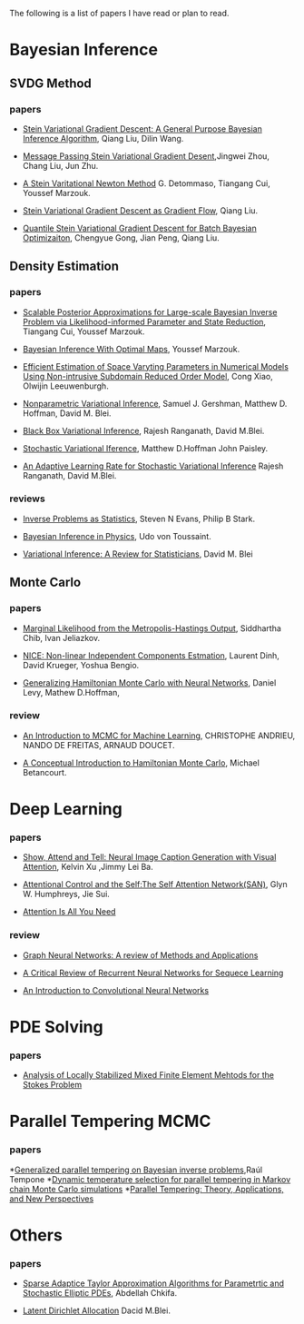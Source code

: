 

The following is a list of papers I have read or plan to read.




# Bayesian Inference
## SVDG Method
### papers
* [Stein Variational Gradient Descent: A General Purpose Bayesian Inference Algorithm](https://arxiv.org/pdf/1608.04471.pdf), Qiang Liu, Dilin Wang.

* [Message Passing Stein Variational Gradient Desent](https://arxiv.org/pdf/1711.04425.pdf),Jingwei Zhou, Chang Liu, Jun Zhu.

* [A Stein Varitational Newton Method](https://arxiv.org/pdf/1806.03085.pdf) G. Detommaso, Tiangang Cui, Youssef Marzouk.

* [Stein Variational Gradient Descent as Gradient Flow](https://arxiv.org/pdf/1704.07520.pdf), Qiang Liu.

* [Quantile Stein Variational Gradient Descent for Batch Bayesian Optimizaiton](http://proceedings.mlr.press/v97/gong19b/gong19b.pdf), Chengyue Gong, Jian Peng, Qiang Liu.



## Density Estimation
### papers
* [Scalable Posterior Approximations for Large-scale Bayesian Inverse Problem via Likelihood-informed Parameter and State Reduction](https://pdf.sciencedirectassets.com/272570/1-s2.0-S0021999116X00083/1-s2.0-S0021999116300183/main.pdf?X-Amz-Security-Token=IQoJb3JpZ2luX2VjEKb%2F%2F%2F%2F%2F%2F%2F%2F%2F%2FwEaCXVzLWVhc3QtMSJHMEUCIHYYS1BevPPzvrhaIuAng%2B3Oii3RkBSDXj6jLCBWuEQtAiEA7iew4ysAF3xE%2FlwYA4gIw00RWE%2BX1jrRchVc%2Fw0aKkAqtAMILxADGgwwNTkwMDM1NDY4NjUiDHbtUCvuswkTJ%2BHi3yqRA7Mc6Y1TJhP06Cmw05z8EkXXAAyQOY5%2FnCT03pFT5DD3nzsvI1Gl3XySXxdpyW2SkTT8uvEpG2ha2stZrMCXRybI90RbQQaAxAC09cF2QFcDkTpdAI8MtdD%2BOSVHLp6EmAmcFlVp8Gi%2FGrjWRnQAaTelfcPehYPl1YEoK5sa34DDX9GnH3cjSVn8YF70s6Ky%2BUgTwgHL5whGty8LnEBgNArCjahXEBYPW2H1FMpDNsKwnXKM1%2B8oybS5jJjnq4Zf7lnH1JLsVZUt0gUOhQGa%2FHV%2FMvCM4obMIMQ8PmprlgHJjc8hkSQOn5guVAz6ZLWTuZNtIIj6sYPC%2BRnTWIsqXbw714DRz%2BXkPWU77Zs17B%2F7jSVijzLp7X3doSMq19WEx1s5MaW8o7jknF42nfwgp5lyUZimC4OWS3zgCV%2BgLLnkwloNMARWqQn56mLIMBLLFx0r5VvxSVQcZoxy%2BKlv5IglQoCUR0HWmyeBGA9pe1S8nhii4OYCGABLrB%2FltAcr4Siusu15bKMyYtIhZe0waYysMLnfz4QGOusBkqjuCVgKf8z1IeDNZaKZFNf5gIqgleC5grWPmXYFdk9s%2Be19WHaGZ7BnJ57Dt0Rl3h6%2BoD0D752HeJjc5iXI1aVUf0WrH4ATx8g%2BEZ2wZq%2BUGpaQFvkbnCizxOpj%2BzQIR8c%2BmnVydPUSvtGKtd7t1k22%2BuB4G%2BEsT1L%2Fcws6bi8rzlPqQ2cNderHSdvG0Q7YXxcS3Q%2Bqtr0%2B6MkXniRnMPkbjXGJWtbxwqk17WLM34nYG2xI1PslRnq%2BeN4MfTK4TstlkC6Gjs3Z0olk2TNWITVb4EAKwYCzZpYENwizaifF%2BXcwDszrJ0stUQ%3D%3D&X-Amz-Algorithm=AWS4-HMAC-SHA256&X-Amz-Date=20210506T144545Z&X-Amz-SignedHeaders=host&X-Amz-Expires=300&X-Amz-Credential=ASIAQ3PHCVTYTSY5C2EA%2F20210506%2Fus-east-1%2Fs3%2Faws4_request&X-Amz-Signature=d6e084ea391bb102c1f3285c28df4dc43d53b25bf19c008778a53753bbfdc2c7&hash=d50357fdbce8a1cff88584f00783cfaa9014b6077106b1b81f77d4ad6f9b7d27&host=68042c943591013ac2b2430a89b270f6af2c76d8dfd086a07176afe7c76c2c61&pii=S0021999116300183&tid=spdf-39897d4a-dfd5-4456-9970-78ce3f143907&sid=0e70822f863cd5416d4a2161b10be41c075egxrqa&type=client), Tiangang Cui, Youssef Marzouk.
* [Bayesian Inference With Optimal Maps](https://pdf.sciencedirectassets.com/272570/1-s2.0-S0021999112X00196/1-s2.0-S0021999112003956/main.pdf?X-Amz-Security-Token=IQoJb3JpZ2luX2VjEKf%2F%2F%2F%2F%2F%2F%2F%2F%2F%2FwEaCXVzLWVhc3QtMSJHMEUCID%2BQn9QG7rRqaPrXJ9a6XsaeXzyid%2BeevCK8G1dH%2FTWnAiEA8VmAxHD5VhV8ICN5xXfbhSvCW%2FuXFKRdWfbXOC7ScdkqtAMILxADGgwwNTkwMDM1NDY4NjUiDP%2B83QCEbvTKt147nCqRAzjVum%2Bf6kBL%2Fmnv%2FTUhQBXwWqd6%2FnMEnj04KqsrfvAn9USEpeA4YerWlyxxOMbRRkU0XeJQWG64u7Kgob530cKEIz50uFLNEgELEPOCmozKLdICgK7DxpTp4Rs1OO0C6mQMG8PWn9jKWCXuVabvufNDH5ZU3d%2FOCag4W7o%2FnT%2F3ZyQdPYxdk1SvkXtdAij9k7pd9bvcXK3gvPSp59AwiOQOn9VWfEago%2BatosB4Tby84uyQCX3eSL0UQE%2F2ebLVfL1D22gTFxYjw4wCAT5NlR7Rfxbg99Z1y8Y7QYWqUI4KhyTcaqYNOUnBYgqYMznGIa990WhzDziT6SHLgXk95bYIBddrANIiggaNTqh0fm4azq7Dh1Hu66xOSCkckvXUOcp2MwXaXw01eHKTNzn7ESa3xBXZRTz7z3sVWC3U9FKYH8PTze3chGX7e8Il3bXLfm7gVcnuD0jId1aVg3hED3M1W0MgOMN0x%2F%2BHVdVahUTiOyVUDp4Yqbll4KsKrdnjwWKtzihnwPbMeeai3QcthnlvMKj1z4QGOusBn5ede%2BmoT8zTvH7uImZtFIlDpgo8o3pZFkThNQ7fby1dylxEfQUi2w%2FkS%2F6AlbOQ0wjohiiPfQ1arqB%2BPuyLWprXLKAC6fo2zORHtPBNBb9ZiVTu3MRexT%2FlZZcVODwIkDSJSFkAs1FkhqqTWJlHePH1KT8OEHfl9E7vPHE3ofoP7qOGNqKGdSYhjdgnAu8FUeNqwo2pzt9pDeQ7GYqm5Ww2uonKj0%2BjFwXIF5DPmR89arDbN%2FRptBIFF8ZLVCsQx9gHOZloqX%2B20WCg23Tyd6VxS6ThS1XL%2F18aWtlQZqA7wd0wnFwnc1ahpA%3D%3D&X-Amz-Algorithm=AWS4-HMAC-SHA256&X-Amz-Date=20210506T145745Z&X-Amz-SignedHeaders=host&X-Amz-Expires=300&X-Amz-Credential=ASIAQ3PHCVTYQMZRDQHK%2F20210506%2Fus-east-1%2Fs3%2Faws4_request&X-Amz-Signature=c2fd7447b3dedcff5ba4cb9c20719fa7cefed93ea8109dc124fdf9c687761e19&hash=3364065a8684a7f7014920cef3ac6900e4501dffae759c51aa8a58f4f1c2158f&host=68042c943591013ac2b2430a89b270f6af2c76d8dfd086a07176afe7c76c2c61&pii=S0021999112003956&tid=spdf-c629c0ed-833e-4f86-9821-2c6bc2b2c148&sid=0e70822f863cd5416d4a2161b10be41c075egxrqa&type=client), Youssef Marzouk.

* [Efficient Estimation of Space Varyting Parameters in Numerical Models Using Non-intrusive Subdomain Reduced Order Model](https://pdf.sciencedirectassets.com/272570/1-s2.0-S0021999120X00192/1-s2.0-S0021999120306410/main.pdf?X-Amz-Security-Token=IQoJb3JpZ2luX2VjEKb%2F%2F%2F%2F%2F%2F%2F%2F%2F%2FwEaCXVzLWVhc3QtMSJIMEYCIQCUPf9ec1fm434ZZc2nDBKs4K7Fm4i2utNsyQ%2Fchp%2FMKgIhAL0JxxJShIdo5jMf4U6IJdQYN2RC2XD3AiGZftbaVeR9KrQDCC8QAxoMMDU5MDAzNTQ2ODY1Igwqrv3hqiH3nRdQpYMqkQOYrdzz1%2F8c%2BXWqVhAmiX6F9qYwvQXvQPpevA%2BTXk5iVWD%2BV5QhPmEcnSYpJzUZeejeS25I9BbIoHpGj1d3%2FD6Oo7WC89GANWQJVBSEniSKRixuL0XJ2Lmu9RjLHOBVvKkIQawtX0MmQahuM8BAJzol9rxM%2Fm%2BQ%2BSNpJqWSxT%2FhUnxvkPVEXS8hTexqCCsH8CndHRAfPiXIYqUK3o293rWBUI5f2fDRVXXvUNlzT6U8dB8aBJA4czrOEcaUEgu%2B8xEtq86IVeWBVl6RUAfgEmxGzjL0pBtRSO3d5WDWA9R1w7RgkeQAw89VuzQnZsEm%2FDr4zwS5Exwx%2BPBvSlPHPvEXEjSP%2BJEq9qTIqbnennI6BOs5b28ShhLv3qPO%2BAMLbvSNjnDeOaoZapNdA%2F1z4ba4CTkRE3BRphUC5jcJXlsHt5L1ICWqjn8qKKveZ3YY2AmZXUEXJNmUM0lDTjVYtYwEiRLOD9%2Fc0DNFU67j1I0WDHXnsKr8sfvgDQwD5k0mYLZzq7a1k9KA2wy1TGvi78y9dTCS4s%2BEBjrqAcCOI2UsWHxtPDv0SKNxZdkGX3cjSrSU5Wdw1cCl4RrTw8DQJDflC7LUHn0RR8A54eVyWkD0cYXUi%2BPU%2BBI%2BUATDhmpNNjT0La30iDUaEhzJNlER0okscpCDdGGhD9zt1eWoq657w%2B9XS%2BzeJIgeYb%2FNLzooDTmKaBO6AF5EbGKReQQbkcZGm8D%2Bp9w6MtKqE%2BSmIKAXrmaNg%2Fivw3lz1gByfYLGNlNY3ZjK7cjZYfbhl8fb1ZXaVYyi0poTdJDI2haI3dHr4UVXoFRfxGf%2BFJrCXCwB%2FAgF%2Fpq%2Fj57A50Wvthi%2FZc16UCdvZw%3D%3D&X-Amz-Algorithm=AWS4-HMAC-SHA256&X-Amz-Date=20210506T150124Z&X-Amz-SignedHeaders=host&X-Amz-Expires=300&X-Amz-Credential=ASIAQ3PHCVTYZLE2L4TQ%2F20210506%2Fus-east-1%2Fs3%2Faws4_request&X-Amz-Signature=6e61a7c697cc3485c8593fe30c7bbfb49a2511c5526b2f2dc8530b00a2c44d23&hash=71fddb523972528989e9132e5d30b6c4ad4c9a27d537eb6ccebcd377ea5fa65a&host=68042c943591013ac2b2430a89b270f6af2c76d8dfd086a07176afe7c76c2c61&pii=S0021999120306410&tid=spdf-0a7a0136-c584-4933-9fde-db9d2f9ed437&sid=0e70822f863cd5416d4a2161b10be41c075egxrqa&type=client), Cong Xiao, Olwijin Leeuwenburgh.

* [Nonparametric Variational Inference](https://arxiv.org/ftp/arxiv/papers/1206/1206.4665.pdf), Samuel J. Gershman, Matthew D. Hoffman, David M. Blei.

* [Black Box Variational Inference](http://proceedings.mlr.press/v33/ranganath14.pdf), Rajesh Ranganath, David M.Blei.

* [Stochastic Variational Iference](https://www.jmlr.org/papers/volume14/hoffman13a/hoffman13a.pdf), Matthew D.Hoffman John Paisley.

* [An Adaptive Learning Rate for Stochastic Variational Inference](http://proceedings.mlr.press/v28/ranganath13.pdf) Rajesh Ranganath, David M.Blei.

### reviews
* [Inverse Problems as Statistics](https://iopscience.iop.org/article/10.1088/0266-5611/18/4/201/pdf), Steven N Evans, Philip B Stark.

* [Bayesian Inference in Physics](https://journals.aps.org/rmp/pdf/10.1103/RevModPhys.83.943), Udo von Toussaint.

* [Variational Inference: A Review for Statisticians](https://arxiv.org/pdf/1601.00670.pdf), David M. Blei






## Monte Carlo
### papers
* [Marginal Likelihood from the Metropolis-Hastings Output](http://citeseerx.ist.psu.edu/viewdoc/download;jsessionid=0E024EB4DBEFEF2F3A1C7311539666A6?doi=10.1.1.722.3656&rep=rep1&type=pdf), Siddhartha Chib, Ivan Jeliazkov.

* [NICE: Non-linear Independent Components Estmation](https://arxiv.org/pdf/1410.8516v6.pdf), Laurent Dinh, David Krueger, Yoshua Bengio.

* [Generalizing Hamiltonian Monte Carlo with Neural Networks](https://arxiv.org/pdf/1711.09268.pdf), Daniel Levy, Mathew D.Hoffman,


### review
* [An Introduction to MCMC for Machine Learning](https://www.cs.ubc.ca/~arnaud/andrieu_defreitas_doucet_jordan_intromontecarlomachinelearning.pdf), CHRISTOPHE ANDRIEU, NANDO DE FREITAS, ARNAUD DOUCET.

* [A Conceptual Introduction to Hamiltonian Monte Carlo](https://arxiv.org/pdf/1701.02434.pdf), Michael Betancourt.




# Deep Learning
### papers
* [Show, Attend and Tell: Neural Image Caption Generation with Visual Attention](https://arxiv.org/pdf/1502.03044.pdf), Kelvin Xu ,Jimmy Lei Ba.


* [Attentional Control and the Self:The Self Attention Network(SAN)](https://sci-hub.do/https://pubmed.ncbi.nlm.nih.gov/25945926/), Glyn W. Humphreys, Jie Sui.

* [Attention Is All You Need](https://arxiv.org/pdf/1706.03762.pdf)


### review
* [Graph Neural Networks: A review of Methods and Applications](https://arxiv.org/ftp/arxiv/papers/1812/1812.08434.pdf)

* [A Critical Review of Recurrent Neural Networks for Sequece Learning](https://arxiv.org/pdf/1506.00019.pdf)

* [An Introduction to Convolutional Neural Networks](https://arxiv.org/pdf/1511.08458.pdf)





#  PDE Solving
###  papers
* [Analysis of Locally Stabilized Mixed Finite Element Mehtods for the Stokes Problem](https://www.ams.org/journals/mcom/1992-58-197/S0025-5718-1992-1106973-X/S0025-5718-1992-1106973-X.pdf)


# Parallel Tempering MCMC
### papers
*[Generalized parallel tempering on Bayesian inverse problems](https://link.springer.com/content/pdf/10.1007/s11222-021-10042-6.pdf),Raúl Tempone
*[Dynamic temperature selection for parallel tempering in Markov chain Monte Carlo simulations](https://watermark.silverchair.com/stv2422.pdf?token=AQECAHi208BE49Ooan9kkhW_Ercy7Dm3ZL_9Cf3qfKAc485ysgAAAskwggLFBgkqhkiG9w0BBwagggK2MIICsgIBADCCAqsGCSqGSIb3DQEHATAeBglghkgBZQMEAS4wEQQMa4Kb53KERnnACcllAgEQgIICfPLl_3cc3WblJArgNtPWZeCLCqzI7m6F_SnEDp9aj8aA1bi3wMPQ6cPaZExf9bavq3MZhHBNzWxuctAWcfdBiMwkGOYYi8c00lRMzxbBloTLZHEl0YtOXYgH6hglW1cZYXNwCXvEAv8oQGKTOFkbWBQ1nsiKpQJZTFoPr5H0jB26d09EnY9EFPPzdMpirUFocGJ0M9LxV5il9mR2jpc6XNiyO7ZZ1CTaDU-GNkCjM_rFJib6tERig_UCukhMxb4c0nynVGG1RKtG8bSir-7d8_ZEDe8rhD2X2L5X2t9UkezUu-G18m-pEsjLzGk8y9aPoYE3OSLW0WMKYurG-NNhz0LeoNqcC7k2qGjZGZIGHe7KtxwlejmLB8sTsFFVFwJ0RoBlbJGnvq3a0P0E5JIvs-lMXseeGF4mMlWxMyTEnRk8UnZgoFVlstmCnwQnaek3cDSBuE7zgxxeZZE0y4e0VEwlbLxgtLBr4BfOgkXucBDVnGpUPo5OmIkDDIM12raCiTGJg2DvZzNP8IgC8AJ7_oXIsW6MJevbtvfOX4vdr4MzDRvkaD_xYPespnL2yHnle1d6peIVU-Iq1HLZghYT0u4pTiIAZQCmdalgT8BpTJeEmZl8m7qlH-gDRzCo_Tj50-C3o9mchpwUIQ2N1NNhXUvapmJQBH2EAAQ0II7FGeoGAnk4kn-BS1lfLydnS1thp7SKl2FVdpWWnlcz3edxzc40_PyjYX3fYEJVwZas0poy73CXiPBp4opZ3yIsmQd_D_ZK4ka57LQY81s7fgYjf0lWJzweOg8UFibgggZZrx_79IA4U4fPVj5qd-F-aLInFkdal31pLeHmG7f1Xg)
*[Parallel Tempering: Theory, Applications, and New Perspectives](https://arxiv.org/pdf/physics/0508111.pdf)
# Others

### papers
* [Sparse Adaptice Taylor Approximation Algorithms for Parametrtic and Stochastic Elliptic PDEs](https://www.esaim-m2an.org/articles/m2an/pdf/2013/01/m2an120027.pdf), Abdellah Chkifa.

* [Latent Dirichlet Allocation](https://www.jmlr.org/papers/volume3/blei03a/blei03a.pdf) Dacid M.Blei.






